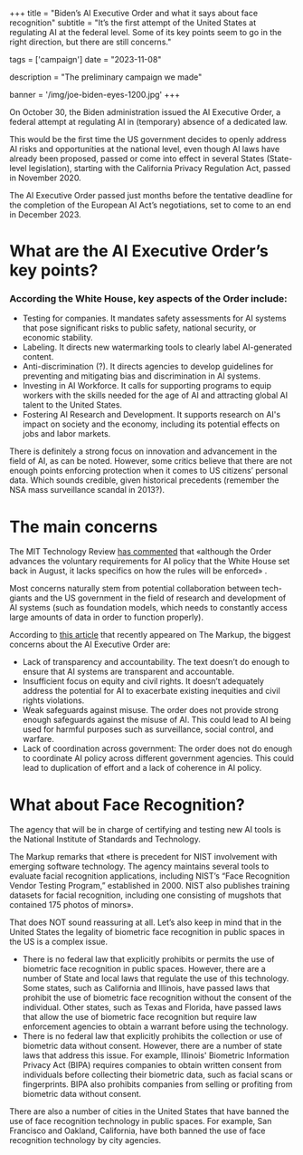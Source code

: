 +++
title = "Biden’s AI Executive Order and what it says about face recognition"
subtitle = "It’s the first attempt of the United States at regulating AI at the federal level. Some of its key points seem to go in the right direction, but there are still concerns."

tags = ['campaign']
date = "2023-11-08"

description = "The preliminary campaign we made"

banner = '/img/joe-biden-eyes-1200.jpg'
+++

On October 30, the Biden administration issued the AI Executive Order, a federal attempt at regulating AI in (temporary) absence of a dedicated law.

This would be the first time the US government decides to openly address AI risks and opportunities at the national level, even though AI laws have already been proposed, passed or come into effect in several States (State-level legislation), starting with the California Privacy Regulation Act, passed in November 2020.

The AI Executive Order passed just months before the tentative deadline for the completion of the European AI Act’s negotiations, set to come to an end in December 2023.

# What are the AI Executive Order’s key points?

### According the White House, key aspects of the Order include:

* Testing for companies. It mandates safety assessments for AI systems that pose significant risks to public safety, national security, or economic stability.
* Labeling. It directs new watermarking tools to clearly label AI-generated content.
* Anti-discrimination (?). It directs agencies to develop guidelines for preventing and mitigating bias and discrimination in AI systems.
* Investing in AI Workforce. It calls for supporting programs to equip workers with the skills needed for the age of AI and attracting global AI talent to the United States.
* Fostering AI Research and Development. It supports research on AI's impact on society and the economy, including its potential effects on jobs and labor markets.

There is definitely a strong focus on innovation and advancement in the field of AI, as can be noted. However, some critics believe that there are not enough points enforcing protection when it comes to US citizens’ personal data. Which sounds credible, given historical precedents (remember the NSA mass surveillance scandal in 2013?).

# The main concerns

The MIT Technology Review [has commented](https://www.technologyreview.com/2023/10/31/1082723/the-download-biden-executive-order-and-calling-out-ai-harms/) that «although the Order advances the voluntary requirements for AI policy that the White House set back in August, it lacks specifics on how the rules will be enforced» .

Most concerns naturally stem from potential collaboration between tech-giants and the US government in the field of research and development of AI systems (such as foundation models, which needs to constantly access large amounts of data in order to function properly).

According to [this article](https://themarkup.org/news/2023/11/01/the-problems-bidens-ai-order-must-address) that recently appeared on The Markup, the biggest concerns about the AI Executive Order are:

* Lack of transparency and accountability. The text doesn’t do enough to ensure that AI systems are transparent and accountable.
* Insufficient focus on equity and civil rights. It doesn’t adequately address the potential for AI to exacerbate existing inequities and civil rights violations.
* Weak safeguards against misuse. The order does not provide strong enough safeguards against the misuse of AI. This could lead to AI being used for harmful purposes such as surveillance, social control, and warfare.
* Lack of coordination across government: The order does not do enough to coordinate AI policy across different government agencies. This could lead to duplication of effort and a lack of coherence in AI policy.

# What about Face Recognition?

The agency that will be in charge of certifying and testing new AI tools is the National Institute of Standards and Technology.

The Markup remarks that «there is precedent for NIST involvement with emerging software technology. The agency maintains several tools to evaluate facial recognition applications, including NIST’s “Face Recognition Vendor Testing Program,” established in 2000. NIST also publishes training datasets for facial recognition, including one consisting of mugshots that contained 175 photos of minors».

That does NOT sound reassuring at all. Let’s also keep in mind that in the United States the legality of biometric face recognition in public spaces in the US is a complex issue.

* There is no federal law that explicitly prohibits or permits the use of biometric face recognition in public spaces. However, there are a number of State and local laws that regulate the use of this technology. Some states, such as California and Illinois, have passed laws that prohibit the use of biometric face recognition without the consent of the individual. Other states, such as Texas and Florida, have passed laws that allow the use of biometric face recognition but require law enforcement agencies to obtain a warrant before using the technology.
* There is no federal law that explicitly prohibits the collection or use of biometric data without consent. However, there are a number of state laws that address this issue. For example, Illinois' Biometric Information Privacy Act (BIPA) requires companies to obtain written consent from individuals before collecting their biometric data, such as facial scans or fingerprints. BIPA also prohibits companies from selling or profiting from biometric data without consent.

There are also a number of cities in the United States that have banned the use of face recognition technology in public spaces. For example, San Francisco and Oakland, California, have both banned the use of face recognition technology by city agencies.
